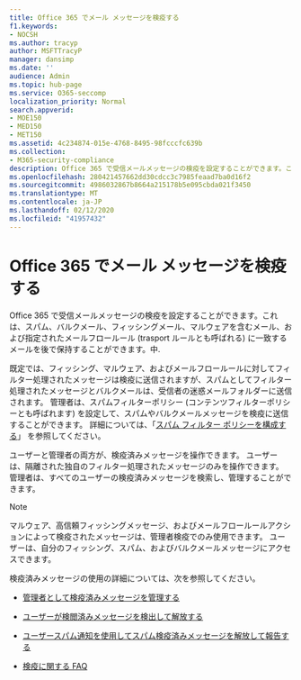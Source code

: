 ```yaml
---
title: Office 365 でメール メッセージを検疫する
f1.keywords:
- NOCSH
ms.author: tracyp
author: MSFTTracyP
manager: dansimp
ms.date: ''
audience: Admin
ms.topic: hub-page
ms.service: O365-seccomp
localization_priority: Normal
search.appverid:
- MOE150
- MED150
- MET150
ms.assetid: 4c234874-015e-4768-8495-98fcccfc639b
ms.collection:
- M365-security-compliance
description: Office 365 で受信メールメッセージの検疫を設定することができます。これは、スパム、バルク、フィッシングメール、マルウェアとしてフィルター処理された受信メールメッセージを後で確認するために保持することができます。
ms.openlocfilehash: 280421457662dd30cdcc3c7985feaad7ba0d16f2
ms.sourcegitcommit: 4986032867b8664a215178b5e095cbda021f3450
ms.translationtype: MT
ms.contentlocale: ja-JP
ms.lasthandoff: 02/12/2020
ms.locfileid: "41957432"
---
```

# <a name="quarantine-email-messages-in-office-365"></a>Office 365 でメール メッセージを検疫する

Office 365 で受信メールメッセージの検疫を設定することができます。これは、スパム、バルクメール、フィッシングメール、マルウェアを含むメール、および指定されたメールフロールール (trasport ルールとも呼ばれる) に一致するメールを後で保持することができます。中.
  
既定では、フィッシング、マルウェア、およびメールフロールールに対してフィルター処理されたメッセージは検疫に送信されますが、スパムとしてフィルター処理されたメッセージとバルクメールは、受信者の迷惑メールフォルダーに送信されます。 管理者は、スパムフィルターポリシー (コンテンツフィルターポリシーとも呼ばれます) を設定して、スパムやバルクメールメッセージを検疫に送信することができます。 詳細については、「[スパム フィルター ポリシーを構成する](configure-your-spam-filter-policies.md)」 を参照してください。
  
ユーザーと管理者の両方が、検疫済みメッセージを操作できます。 ユーザーは、隔離された独自のフィルター処理されたメッセージのみを操作できます。 管理者は、すべてのユーザーの検疫済みメッセージを検索し、管理することができます。

> [!NOTE]
> マルウェア、高信頼フィッシングメッセージ、およびメールフロールールアクションによって検疫されたメッセージは、管理者検疫でのみ使用できます。 ユーザーは、自分のフィッシング、スパム、およびバルクメールメッセージにアクセスできます。 
  
検疫済みメッセージの使用の詳細については、次を参照してください。
  
- [管理者として検疫済みメッセージを管理する](manage-quarantined-messages-and-files.md)

- [ユーザーが検閲済みメッセージを検出して解放する](find-and-release-quarantined-messages-as-a-user.md)

- [ユーザースパム通知を使用してスパム検疫済みメッセージを解放して報告する](use-spam-notifications-to-release-and-report-quarantined-messages.md)

- [検疫に関する FAQ](quarantine-faq.md)

